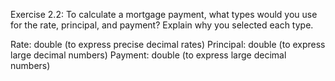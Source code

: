 Exercise 2.2: To calculate a mortgage payment, what types would you use for
the rate, principal, and payment? Explain why you selected each type.

Rate: double (to express precise decimal rates)
Principal: double (to express large decimal numbers)
Payment: double (to express large decimal numbers)
